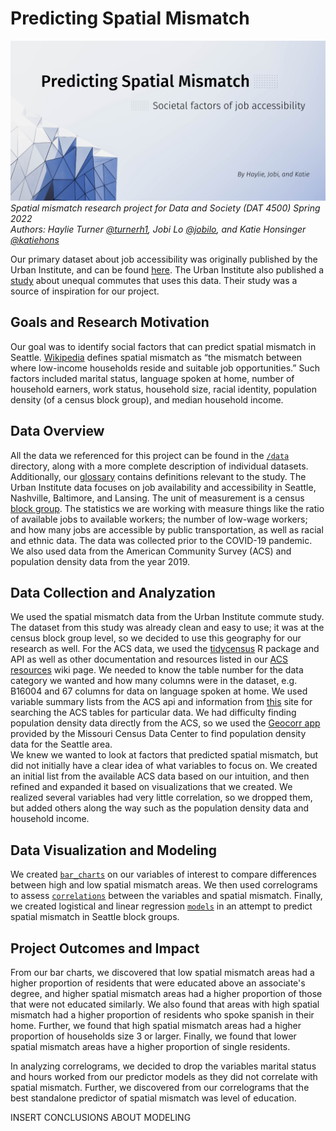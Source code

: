 # Predicting Spatial Mismatch
![spatial mismatch cover image](/spatial_mismatch_banner.png)
_Spatial mismatch research project for Data and Society (DAT 4500) Spring 2022_  
_Authors: Haylie Turner [@turnerh1](https://github.com/turnerh1), Jobi Lo [@jobilo](https://github.com/jobilo), and Katie Honsinger [@katiehons](https://github.com/katiehons)_

Our primary dataset about job accessibility was originally published by the Urban Institute, and can be found [here](https://datacatalog.urban.org/dataset/unequal-commute-data).
The Urban Institute also published a [study](https://www.urban.org/features/unequal-commute) about unequal commutes that uses this data. Their study was a source of inspiration for our project.

## Goals and Research Motivation
Our goal was to identify social factors that can predict spatial mismatch in Seattle. [Wikipedia](https://en.wikipedia.org/wiki/Spatial_mismatch#:~:text=Spatial%20mismatch%20is%20the%20mismatch,reside%20and%20suitable%20job%20opportunities) defines spatial mismatch as “the mismatch between where low-income households reside and suitable job opportunities.” Such factors included marital status, language spoken at home, number of household earners, work status, household size, racial identity, population density (of a census block group), and median household income.

## Data Overview
All the data we referenced for this project can be found in the [`/data`](/data) directory, along with a more complete description of individual datasets. Additionally, our [glossary](https://github.com/turnerh1/unequal-commute/wiki/Glossary) contains definitions relevant to the study.
The Urban Institute data focuses on job availability and accessibility in Seattle, Nashville, Baltimore, and Lansing. The unit of measurement
is a census [block group](https://www.census.gov/programs-surveys/geography/about/glossary.html#par_textimage_4). The statistics
we are working with measure things like the ratio of available jobs to available workers; the number of low-wage workers;
and how many jobs are accessible by public transportation, as well as racial and ethnic data.
The data was collected prior to the COVID-19 pandemic.  
We also used data from the American Community Survey (ACS) and population density data from the year 2019.


## Data Collection and Analyzation
We used the spatial mismatch data from the Urban Institute commute study. The dataset from this study was already clean and easy to use; it was at the census block group level, so we decided to use this geography for our research as well. For the ACS data, we used the [tidycensus]() R package and API as well as other documentation and resources listed in our [ACS resources](/wiki/ACS-resources) wiki page. We needed to know the table number for the data category we wanted and how many columns were in the dataset, e.g. B16004 and 67 columns for data on language spoken at home. We used variable summary lists from the ACS api and information from [this](https://data.census.gov/cedsci/table) site for searching the ACS tables for particular data. We had difficulty finding population density data directly from the ACS, so we used the [Geocorr app](https://mcdc.missouri.edu/applications/geocorr.html) provided by the Missouri Census Data Center to find population density data for the Seattle area.  
We knew we wanted to look at factors that predicted spatial mismatch, but did not initially have a clear idea of what variables to focus on. We created an initial list from the available ACS data based on our intuition, and then refined and expanded it based on visualizations that we created. We realized several variables had very little correlation, so we dropped them, but added others along the way such as the population density data and household income.

## Data Visualization and Modeling
We created [`bar_charts`](/bar_charts) on our variables of interest to compare differences between high and low spatial mismatch areas. We then used correlograms to assess [`correlations`](/correlations) between the variables and spatial mismatch. Finally, we created
logistical and linear regression [`models`](/models) in an attempt to predict spatial mismatch in Seattle block groups.
## Project Outcomes and Impact
From our bar charts, we discovered that low spatial mismatch areas had a higher proportion of residents that were educated above an associate's degree, and higher spatial mismatch areas had a higher proportion of those that were not educated similarly. We also found that areas with high spatial mismatch had a higher proportion of residents who spoke spanish in their home. Further, we found that high spatial mismatch areas had a higher proportion of households size 3 or larger. Finally, we found that lower spatial mismatch areas have a higher proportion of single residents.

In analyzing correlograms, we decided to drop the variables marital status and hours worked from our predictor models as they did not correlate with spatial mismatch. Further, we discovered from our correlograms that the best standalone predictor of spatial mismatch was level of education.

INSERT CONCLUSIONS ABOUT MODELING
